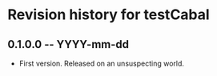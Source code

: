 # Revision history for testCabal

## 0.1.0.0 -- YYYY-mm-dd

* First version. Released on an unsuspecting world.
